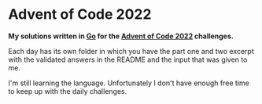 # Advent of Code 2022

**My solutions written in [Go](https://go.dev/) for the [Advent of Code 2022](https://adventofcode.com/2022) challenges.**

Each day has its own folder in which you have the part one and two excerpt with the validated answers in the README and the input that was given to me.

I'm still learning the language. Unfortunately I don't have enough free time to keep up with the daily challenges.